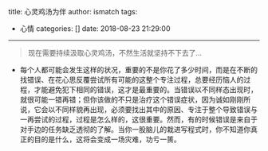 title: 心灵鸡汤为伴
author: ismatch
tags:
  - 心情
categories: []
date: 2018-08-23 21:29:00
---
> 现在需要持续汲取心灵鸡汤，不然生活就坚持不下去了...

- 每个人都可能会发生这样的状况，重要的不是你花了多少时间，而是在不断的找错误、在花心思反覆尝试所有可能的这整个专注过程，总要经历恼人的过程，才能避免犯下相同的错误，这才是最重要的。当错误以不同样态出现时，就很可能一错再错；但你该做的不只是治疗这个错误症状，因为诚如刚刚所说，它会以不同样貌再出现，必须要找出其中的原因、专注于整个导致错误与一再尝试的过程，过程是怎么样的，这很重要。然而，有的时候错误是来自于对手边的任务缺乏透彻的了解。当你一股脑儿的栽进写程式时，你不知道你真正的目的是什么，这将会变成一场灾难，功亏一篑。
